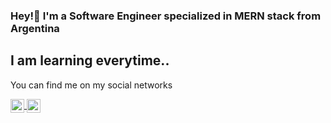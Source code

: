 ### Hey!👋 I'm a Software Engineer specialized in MERN stack from Argentina 


## I am learning everytime.. 


You can find me on my social networks
<p align="left">
  <a href="https://www.linkedin.com/in/jonatan-waibsnaider-8029ba13b/">
    <img align="center" alt="Nicolas Arato's LinkdeIN" width="22px" src="https://cdn.jsdelivr.net/npm/simple-icons@v3/icons/linkedin.svg" />
  </a>
  <a href="https://twitter.com/JWaibsnaider">
    <img align="center" alt="NicoArato | Twitter" width="22px" src="https://cdn.jsdelivr.net/npm/simple-icons@v3/icons/twitter.svg" />
  </a>
</p>

